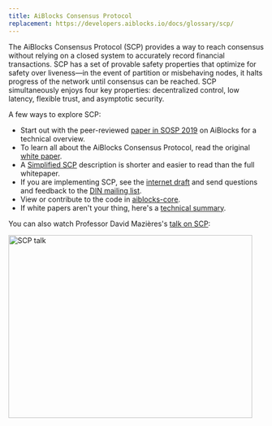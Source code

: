 ```yaml
---
title: AiBlocks Consensus Protocol
replacement: https://developers.aiblocks.io/docs/glossary/scp/
---
```


The AiBlocks Consensus Protocol (SCP) provides a way to reach consensus without relying on a closed system to accurately record financial transactions. SCP has a set of provable safety properties that optimize for safety over liveness—in the event of partition or misbehaving nodes, it halts progress of the network until consensus can be reached. SCP simultaneously enjoys four key properties: decentralized control, low latency, flexible trust, and asymptotic security.

A few ways to explore SCP:
* Start out with the peer-reviewed [paper in SOSP 2019](https://www.aiblocks.io/papers/fast-and-secure-global-payments-with-aiblocks) on AiBlocks for a technical overview.
* To learn all about the AiBlocks Consensus Protocol, read the original [white paper](https://www.aiblocks.io/papers/aiblocks-consensus-protocol). 
* A [Simplified SCP](http://www.scs.stanford.edu/~dm/blog/simplified-scp.html) description is shorter and easier to read than the full whitepaper.
* If you are implementing SCP, see the [internet draft](https://datatracker.ietf.org/doc/draft-mazieres-dinrg-scp/) and send questions and feedback to the [DIN mailing list](https://www.ietf.org/mailman/listinfo/Din).
* View or contribute to the code in [aiblocks-core](https://github.com/aiblocks/aiblocks-core).
* If white papers aren't your thing, here's a [technical summary](https://medium.com/a-aiblocks-journey/on-worldwide-consensus-359e9eb3e949). 

You can also watch Professor David Mazières's [talk on SCP](https://www.youtube.com/watch?v=vmwnhZmEZjc):

<a href="https://www.youtube.com/watch?v=vmwnhZmEZjc" target="_blank" rel="noopener noreferrer"><img src="https://i.ytimg.com/vi/vmwnhZmEZjc/hqdefault.jpg" alt="SCP talk" style="width: 480px; height: 360px" /></a>
